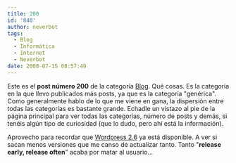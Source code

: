 ```yaml
---
title: 200
id: '840'
author: neverbot
tags:
  - Blog
  - Informática
  - Internet
  - Neverbot
date: 2008-07-15 08:57:49
---
```


Este es el **post número 200** de la categoría [Blog](https://neverbot.com/tags/blog/). Qué cosas. Es la categoría en la que llevo publicados más posts, ya que es la categoría "genérica". Como generalmente hablo de lo que me viene en gana, la dispersión entre todas las categorías es bastante grande. Echadle un vistazo al pie de la página principal para ver todas las categorías, número de posts y demás, si tenéis algún tipo de curiosidad (que lo dudo, pero ahí está la información).

Aprovecho para recordar que [Wordpress 2.6](http://wordpress.org/download/) ya está disponible. A ver si sacan menos versiones que me canso de actualizar tanto. Tanto "**release early, release often**" acaba por matar al usuario...